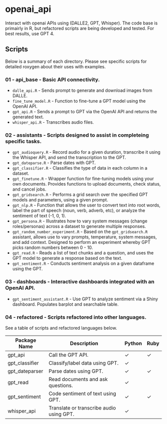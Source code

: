 # openai_api
Interact with openai APIs using (DALLE2, GPT, Whisper). The code base is primairly in R, but refactored scripts are being developed and tested. For best results, use GPT 4.

## Scripts

Below is a summary of each directory. Please see specific scripts for detailed roxygen about their uses with examples.

### 01 - api_base - Basic API connectivity.
* `dalle_api.R` - Sends prompt to generate and download images from DALLE.
* `fine_tune_model.R` -  Function to fine-tune a GPT model using the OpenAI API.
* `gpt_api.R` - Sends a prompt to GPT via the OpenAI API and returns the generated text. 
* `whisper_api.R` - Transcribes audio files.

### 02 - assistants - Scripts designed to assist in completeing specific tasks.
* `gpt_audioquery.R` - Record audio for a given duration, transcribe it using the Whisper API, and send the transcription to the GPT.
* `gpt_dateparse.R` - Parse dates with GPT.
* `gpt_classifier.R` - Classifies the type of data in each column in a dataset.
* `gpt_finetune.R` - Wrapper function for fine-tuning models using your own documents. Provides functions to upload documents, check status, and cancel jobs.
* `gpt_gridsearch.R` - Performs a grid search over the specified GPT models and parameters, using a given prompt.
* `gpt_nlp.R` - Function that allows the user to convert text into root words, label the part of speech (noun, verb, adverb, etc), or analyze the sentiment of text (-1, 0, 1).
* `gpt_persona.R` - Illustrates how to vary system messages (change roles/personas) across a dataset to generate multiple responses.
* `gpt_random_number_experiment.R` - Based on the `gpt_gridsearch.R` assistant, allows use to vary prompts, temperature, system messages, and add context. Designed to perform an experiment whereby GPT picks random numbers between 0 - 10.
* `gpt_read.R` -  Reads a list of text chunks and a question, and uses the GPT model to generate a response based on the text.
* `gpt_sentiment.R` - Conducts sentiment analysis on a given dataframe using the GPT.

### 03 - dashboards - Interactive dashboards integrated with an OpenAI API.
* `gpt_sentiment_assistant.R` - Use GPT to analyze sentiment via a Shiny dashboard. Populates barplot and searchable table.

### 04 - refactored - Scripts refactored into other languages.

See a table of scripts and refactored languages below.

| Package Name   | Description                                                  | Python      | Ruby        |
|----------------|--------------------------------------------------------------|-------------|-------------|
| gpt_api        | Call the GPT API.                     | &#x2713;    | &#x2713;    |
| gpt_classifier | Classify/label data using GPT.        | &#x2713;    |             |
| gpt_dateparser | Parse dates using GPT.      | &#x2713;    | &#x2713;    |
| gpt_read       | Read documents and ask questions. | &#x2713; |             |
| gpt_sentiment  | Code sentiment of text using GPT.     | &#x2713;    | &#x2713;    |
| whisper_api    | Translate or transcribe audio using GPT. | &#x2713; |             |
